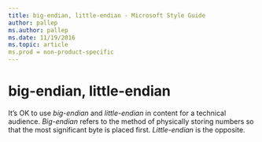 ```yaml
---
title: big-endian, little-endian - Microsoft Style Guide
author: pallep
ms.author: pallep
ms.date: 11/19/2016
ms.topic: article
ms.prod = non-product-specific
---
```


# big-endian, little-endian

It’s OK to use *big-endian* and *little-endian* in content for a technical audience. *Big-endian* refers to the method of physically storing numbers so that the most significant byte is placed first. *Little-endian* is the opposite.
